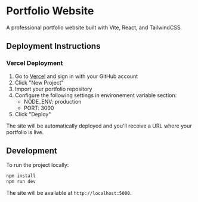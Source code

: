 # Portfolio Website

A professional portfolio website built with Vite, React, and TailwindCSS.

## Deployment Instructions

### Vercel Deployment

1. Go to [Vercel](https://vercel.com) and sign in with your GitHub account
2. Click "New Project"
3. Import your portfolio repository
4. Configure the following settings in environement variable section:
   - NODE_ENV: production
   - PORT: 3000
5. Click "Deploy"

The site will be automatically deployed and you'll receive a URL where your portfolio is live.

## Development

To run the project locally:

```bash
npm install
npm run dev
```

The site will be available at `http://localhost:5000`.
